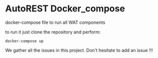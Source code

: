 AutoREST Docker_compose
==================

docker-compose file to run all WAT components

to run it just clone the repository and perform:

    docker-compose up


We gather all the issues in this project. Don't hesitate to add an issue !!!
